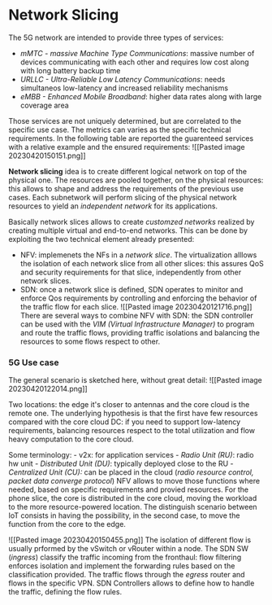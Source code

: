 # Network Slicing
The 5G network are intended to provide three types of services:
- *mMTC - massive Machine Type Communications*: massive number of devices communicating with each other and requires low cost along with long battery backup time
- *URLLC - Ultra-Reliable Low Latency Communications*: needs simultaneos low-latency and increased reliability mechanisms 
- *eMBB - Enhanced Mobile Broadband*: higher data rates along with large coverage area 

Those services are not uniquely determined, but are correlated to the specific use case. The metrics can varies as the specific technical requirements. In the following table are reported the guarenteed services with a relative example and the ensured requirements:
![[Pasted image 20230420150151.png]]

**Network slicing** idea is to create different logical network on top of the physical one. The resources are pooled together, on the physical resources: this allows to shape and address the requirements of the previous use cases.
Each subnetwork will perform slicing of the physical network resources to yield an *independent network* for its applications. 

Basically network slices allows to create *customzed networks* realized by creating multiple virtual and end-to-end networks. 
This can be done by exploiting the two technical element already presented:
- NFV: implemenets the NFs in a *network slice*. The virtualization alllows the isolation of each network slice from all other slices: this assures QoS and security requirements for that slice, independently from other network slices.
- SDN: once a network slice is defined, SDN operates to minitor and enforce Qos requirements by controlling and enforcing the behavior of the traffic flow for each slice. 
![[Pasted image 20230420121716.png]]
There are several ways to combine NFV with SDN: the SDN controller can be used with the *VIM (Virtual Infrastructure Manager)* to program and route the traffic flows, providing traffic isolations and balancing the resources to some flows respect to other. 

### 5G Use case
The general scenario is sketched here, without great detail:
![[Pasted image 20230420122014.png]]

Two locations: the edge it's closer to antennas and the core cloud is the remote one. The underlying hypothesis is that the first have few resources compared with the core cloud DC: if you need to support low-latency requirements, balancing resources respect to the total utilization and flow heavy computation to the core cloud. 

Some terminology:
	- v2x: for application services
	- *Radio Unit (RU)*: radio hw unit 
	- *Distributed Unit (DU)*: typically deployed close to the RU
	- *Centralized Unit (CU):* can be placed in the cloud (*radio resource control, packet data converge protocol*)
NFV allows to move those functions where needed, based on specific requirements and provied resources.
For the phone slice, the core is distributed in the core cloud, moving the workload to the more resource-powered location.
The distinguish scenario between IoT consists in having the possibility, in the second case, to move the function from the core to the edge. 

![[Pasted image 20230420150455.png]]
The isolation of different flow is usually prformed by the vSwitch or vRouter within a node. The SDN SW (*ingress*) classify the traffic incoming from the fronthaul: flow filtering enforces isolation and implement the forwarding rules based on the classification provided.  The traffic flows through the *egress* router and flows in the specific VPN.
SDN Controllers allows to define how to handle the traffic, defining the flow rules.



